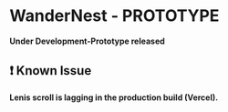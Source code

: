 # WanderNest - PROTOTYPE

**Under Development-Prototype released**

## ❗ Known Issue

**Lenis scroll is lagging in the production build (Vercel).**

